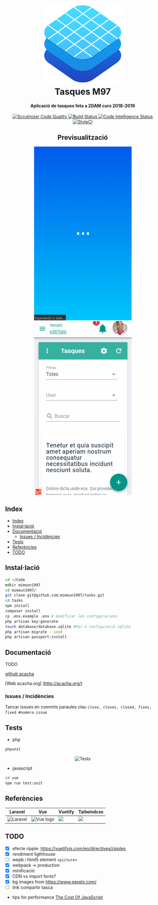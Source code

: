 <div align="center">
    <p>
        <h1>
            <a href="https://tasks.mimoun1997.scool.cat/">
            <img src="resources/img/icons/icon-512x512.png" height="256" alt="Tasks"/>
            </a>
            <br/>
            Tasques M97
        </h1>
        <h4>Aplicació de tasques feta a 2DAM curs 2018-2019</h4>
    </p>
    <p>
        <a href="https://scrutinizer-ci.com/g/mimoun1997/tasks/?branch=master" target="_blank" rel="noopener noreferrer">
            <img src="https://scrutinizer-ci.com/g/mimoun1997/tasks/badges/quality-score.png?b=master" alt="Scrutinizer Code Quality" />
        </a>
        <a href="https://scrutinizer-ci.com/g/mimoun1997/tasks/build-status/master" target="_blank" rel="noopener noreferrer">
            <img src="https://scrutinizer-ci.com/g/mimoun1997/tasks/badges/build.png?b=master" alt="Build Status" />
        </a>
        <a href="https://scrutinizer-ci.com/code-intelligence" target="_blank" rel="noopener noreferrer">
            <img src="https://scrutinizer-ci.com/g/mimoun1997/tasks/badges/code-intelligence.svg?b=master" alt="Code Intelligence Status" />
        </a>
        <a href="https://github.styleci.io/repos/154520137" target="_blank" rel="noopener noreferrer">
            <img src="https://github.styleci.io/repos/154520137/shield?branch=master" alt="StyleCI" />
        </a>
    </p>
</div>


<div align="center">
    <h2>Previsualització</h2>
    <img src="./resources/img/preview.gif" alt="Captura" />
    <img src="./resources/img/preview2.gif" alt="Captura" />
</div>


## Index

- [Index](#index)
- [Instal·lació](#instal·lació)
- [Documentació](#documentació)
    - [Issues / Incidències](#issues--incidències)
- [Tests](#tests)
- [Referències](#referències)
- [TODO](#todo)


## Instal·lació

```bash
cd ~/Code
mdkir mimoun1997
cd mimoun1997/
git clone git@github.com:mimoun1997/tasks.git
cd tasks
npm install
composer install
cp .env.example .env # modificar les configuracions
php artisan key:generate
touch database/database.sqlite #Per a configuració sqlite
php artisan migrate --seed
php artisan passport:install
```


## Documentació

TODO

<a href="https://github.com/acacha/tasks">github acacha</a>

[Web acacha.org] (http://acacha.org/)


### Issues / Incidències
Tancar issues en commits paraules clau
````close, closes, closed, fixes, fixed #numero-issue````



## Tests

- php
```bash
phpunit
```

<p align="center">
	<img src="public/img/tests.gif" alt="Tests" />
</p>

- javascript
```bash
cd vue
npm run test:unit
```

## Referències

| Laravel                                                      | Vue                                                          | Vuetify                                                      | Tailwindcss                                                  |
| ------------------------------------------------------------ | ------------------------------------------------------------ | ------------------------------------------------------------ | ------------------------------------------------------------ |
| ![Laravel](https://camo.githubusercontent.com/5ceadc94fd40688144b193fd8ece2b805d79ca9b/68747470733a2f2f6c61726176656c2e636f6d2f6173736574732f696d672f636f6d706f6e656e74732f6c6f676f2d6c61726176656c2e737667) | <img width="100" src="https://vuejs.org/images/logo.png" alt="Vue logo"> | <img width="100" src="https://cdn.vuetifyjs.com/images/logos/logo.svg"> | <img width="200" src="https://tailwindcss.com/img/tailwind.svg"> |


## TODO
- [x] efecte ripple: https://vuetifyjs.com/en/directives/ripples
- [x] rendiment ligthhouse
- [ ] wepb i html5 element `<picture>`
- [x] webpack -> production
- [x] minificació
- [x] CDN vs import fonts?
- [x] bg images from https://www.pexels.com/
- [ ] link compartir tasca

+ tips for performance [The Cost Of JavaScript](https://medium.com/dev-channel/the-cost-of-javascript-84009f51e99e)